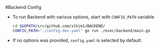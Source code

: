 #Backend Config

- To run Backend with various options, start with `CONFIG_PATH` variable.

  ```sh
  cd $GOPATH/src/github.com/stkim1/BACKEND/
  CONFIG_PATH="./config-dev.yaml" go run ./exec/backend/main.go
  ```
 
- If no options was provided, `config.yaml` is selected by default.